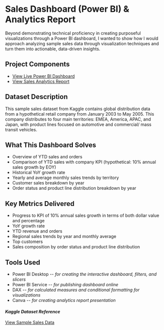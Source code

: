# Sales Dashboard (Power BI) & Analytics Report 
Beyond demonstrating technical proficiency in creating purposeful visualizations through a Power BI dashboard, I wanted to show how I would approach analyzing sample sales data through visualization techniques and turn them into actionable, data-driven insights.

## Project Components
- [View Live Power BI Dashboard](https://app.powerbi.com/view?r=eyJrIjoiYzc0YmU5Y2YtYzFjZC00YmVjLWFiNmEtODZkOTc1NzhiNzI5IiwidCI6ImYzNGEzNWJkLWE2NWQtNDYwNS1iMGZhLWQyNTcxZjgzMWY1ZSIsImMiOjEwfQ%3D%3D&pageName=11fa34c1c28edbfe9ae6)
- [View Sales Analytics Report](https://drive.google.com/file/d/1bB6ENSY0k5XWyleP6v6EV8wOMtwgtgru/view?usp=sharing)


## Dataset Description
This sample sales dataset from Kaggle contains global distribution data from a hypothetical retail company from January 2003 to May 2005. This company distributes to four main territories: EMEA, America, APAC, and Japan, with product lines focused on automotive and commercial/ mass transit vehicles. 

## What This Dashboard Solves
- Overview of YTD sales and orders
- Comparison of YTD sales with company KPI (hypothetical: 10% annual sales growth by EOY)
- Historical YoY growth rate
- Yearly and average monthly sales trends by territory
- Customer sales breakdown by year
- Order status and product line distribution breakdown by year

## Key Metrics Delivered
- Progress to KPI of 10% annual sales growth in terms of both dollar value and percentage
- YoY growth rate
- YTD revenue and orders
- Regional sales trends by year and monthly average
- Top customers
- Sales composition by order status and product line distribution

## Tools Used
- Power BI Desktop -- _for creating the interactive dashboard, filters, and slicers_
- Power BI Service -- _for publishing dashboard online_
- DAX -- _for calculated measures and conditional formatting for visualizations_
- Canva -- _for creating analytics report presentation_

#### *Kaggle Dataset Reference*
[View Sample Sales Data](https://www.kaggle.com/datasets/kyanyoga/sample-sales-data?resource=download)

